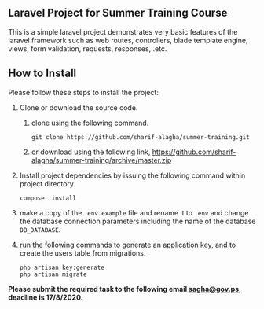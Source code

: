 ## Laravel Project for Summer Training Course

This is a simple laravel project demonstrates very basic features of the laravel framework such as web routes, controllers, blade template engine, views, form validation, requests, responses, .etc.  

## How to Install

Please follow these steps to install the project:

1. Clone or download the source code.
    1. clone using the following command.
    
        ```console
        git clone https://github.com/sharif-alagha/summer-training.git       
        ```    
    2. or download using the following link, https://github.com/sharif-alagha/summer-training/archive/master.zip        
2. Install project dependencies by issuing the following command within project directory.
    ```console
    composer install  
    ```
3. make a copy of the ``` .env.example ``` file and rename it to ``` .env ``` and change the database connection parameters including the name of the database ``` DB_DATABASE ```.
 
4. run the following commands to generate an application key, and to create the users table from migrations.
    ```console
   php artisan key:generate
   php artisan migrate
    ```
   
**Please submit the required task to the following email [sagha@gov.ps](mailto:sagha@gov.ps), deadline is 17/8/2020.**          
